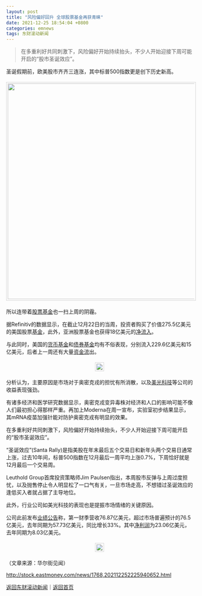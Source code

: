 ```yaml
---
layout: post
title: "风险偏好回升 全球股票基金再获青睐"
date: 2021-12-25 18:54:04 +0800
categories: emnews
tags: 东财滚动新闻
---
```

> 在多重利好共同刺激下，风险偏好开始持续抬头，不少人开始迎接下周可能开启的“股市圣诞效应”。

<p>圣诞假期前，欧美股市齐齐三连涨，其中标普500指数更是创下历史新高。</p><center><img src="https://dfscdn.dfcfw.com/download/D25742057346581890045.jpg" width="580" emheight="384" style="border:#d1d1d1 1px solid;padding:3px;margin:5px 0;" /></center><p>所以连带着<span id="Info.3124"><a href="http://fund.eastmoney.com/GP_jzzzl.html" class="infokey">股票基金</a></span>也一扫上周的阴霾。</p><p>据Refinitiv的数据显示，在截止12月22日的当周，投资者购买了价值275.5亿美元的美国股票<span id="Info.3293"><a href="http://data.eastmoney.com/zlsj/" class="infokey">基金</a></span>，此外，亚洲股票基金也获得18亿美元的<span id="Info.313"><a href="http://data.eastmoney.com/zjlx/" class="infokey">净流入</a></span>。</p><p>与此同时，美国的<span id="Info.3130"><a href="http://fund.eastmoney.com/HBJJ_dwsy.html" class="infokey">货币基金</a></span>和<span id="Info.3127"><a href="http://fund.eastmoney.com/ZQ_jzzzl.html" class="infokey">债券基金</a></span>均有不俗表现，分别流入229.6亿美元和15亿美元，后者上一周还有大量<span id="Info.365"><a href="http://data.eastmoney.com/zjlx/" class="infokey">资金流</a></span>出。</p><center><img src="https://dfscdn.dfcfw.com/download/D24991684458749470909.jpg" style="border:#d1d1d1 1px solid;padding:3px;margin:5px 0;" /></center><p>分析认为，主要原因是市场对于奥密克戎的担忧有所消散，以及<span id="stock_105.MU"><a href="http://quote.eastmoney.com/unify/r/105.MU" class="keytip" data-code="105,MU">美光科技</a></span><span id="quote_105.MU"></span>等公司的收益表现强劲。</p><p>有诸多经济和医学研究数据显示，奥密克戎变异毒株对经济和人口的影响可能不像人们最初担心得那样严重。再加上Moderna在周一宣布，实验室初步结果显示，其mRNA疫苗加强针能对防护奥密克戎有明显的效果。</p><p>在多重利好共同刺激下，风险偏好开始持续抬头，不少人开始迎接下周可能开启的“股市圣诞效应”。</p><p>“圣诞效应”(Santa Rally)是指美股在年末最后五个交易日和新年头两个交易日通常上涨，过去10年间，标普500指数在12月最后一周平均上涨0.7%，下周恰好就是12月最后一个交易周。</p><p>Leuthold Group首席投资策略师Jim Paulsen指出，本周股市反弹与上周过度担忧，以及抛售停止令人明显松了一口气有关，一旦市场走高，不想错过圣诞效应的逢低买入者就占据了主导地位。</p><p>此外，行业公司如<span web="1" href="http://quote.eastmoney.com/unify/r/105.MU" class="em_stock_key_common" data-code="105,MU">美光科技</span>的表现也是提振市场情绪的关键原因。</p><p>公司此前发布<span id="Info.3321"><a href="http://data.eastmoney.com/bbsj/" class="infokey">业绩</a></span><span id="Info.3332"><a href="http://data.eastmoney.com/notices/" class="infokey">公告</a></span>称，第一财季营收76.87亿美元，超过市场普遍预计的76.5亿美元，去年同期为57.73亿美元，同比增长33%。其中<span id="Info.3324"><a href="http://data.eastmoney.com/bbsj/" class="infokey">净利润</a></span>为23.06亿美元，去年同期为8.03亿美元。</p><center><img src="https://dfscdn.dfcfw.com/download/D24730965321358939879.jpg" style="border:#d1d1d1 1px solid;padding:3px;margin:5px 0;" /></center><p class="em_media">（文章来源：华尔街见闻）</p>

<http://stock.eastmoney.com/news/1768,202112252225940652.html>

[返回东财滚动新闻](//finews.withounder.com/emnews/)｜[返回首页](//finews.withounder.com/)